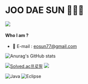 # JOO DAE SUN 🤗🤗🤗
<a href="https://github.com/eosun77"><img src="https://hits.seeyoufarm.com/api/count/incr/badge.svg?url=https%3A%2F%2Fgithub.com%2Feosun77&count_bg=%23000000&title_bg=%23000000&icon=github.svg&icon_color=%23E7E7E7&title=GitHub&edge_flat=false)"/></a>
#### Who I am ?
- 💬 E-mail : eosun77@gmail.com

![Anurag's GitHub stats](https://github-readme-stats.vercel.app/api?username=eosun77&show_icons=true&theme=tokyonight)

 [![Solved.ac프로필](http://mazassumnida.wtf/api/v2/generate_badge?boj=eosun77)](https://solved.ac/eosun77) <img src="http://mazandi.herokuapp.com/api?handle=eosun77&theme=warm"/>

![Java](https://img.shields.io/badge/java-%23ED8B00.svg?style=for-the-badge&logo=java&logoColor=white)
![Eclipse](https://img.shields.io/badge/Eclipse-FE7A16.svg?style=for-the-badge&logo=Eclipse&logoColor=white)
